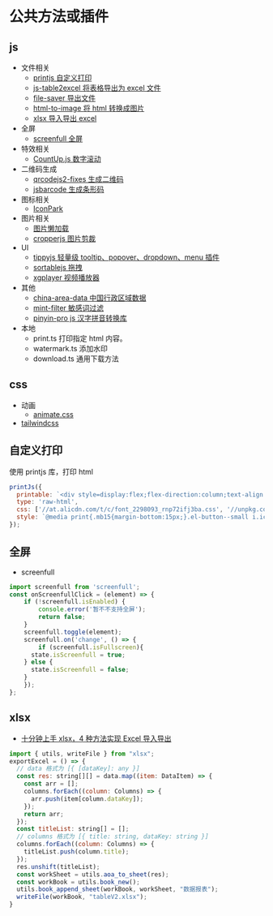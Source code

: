 # 公共方法或插件

## js
- 文件相关
  - [printjs 自定义打印](https://printjs.crabbly.com/#documentation)
  - [js-table2excel 将表格导出为 excel 文件](https://www.npmjs.com/package/js-table2excel)
  - [file-saver 导出文件](https://www.npmjs.com/package/file-saver)
  - [html-to-image 将 html 转换成图片](https://www.npmjs.com/package/html-to-image)
  - [xlsx 导入导出 excel](https://www.npmjs.com/package/xlsx)
- 全屏
  - [screenfull 全屏](https://www.npmjs.com/package/screenfull)
- 特效相关
  - [CountUp.js 数字滚动](https://www.npmjs.com/package/countup.js)
- 二维码生成
  - [qrcodejs2-fixes 生成二维码](https://www.npmjs.com/package/qrcodejs2-fixes)
  - [jsbarcode 生成条形码](https://www.npmjs.com/package/jsbarcode)
- 图标相关
  - [IconPark](https://iconpark.oceanengine.com/official)
- 图片相关
  - [图片懒加载](https://juejin.cn/post/6890325820200943629)
  - [cropperjs 图片剪裁](https://www.npmjs.com/package/cropperjs)
- UI
  - [tippyjs 轻量级 tooltip、popover、dropdown、menu 插件](https://github.com/atomiks/tippyjs)
  - [sortablejs 拖拽](https://www.npmjs.com/package/sortablejs)
  - [xgplayer 视频播放器](https://www.npmjs.com/package/xgplayer)
- 其他
  - [china-area-data 中国行政区域数据](https://www.npmjs.com/package/china-area-data)
  - [mint-filter 敏感词过滤](https://www.npmjs.com/package/mint-filter)
  - [pinyin-pro js 汉字拼音转换库](https://www.npmjs.com/package/pinyin-pro)
- 本地
  - print.ts 打印指定 html 内容。
  - watermark.ts 添加水印
  - download.ts 通用下载方法

## css
- 动画
  - [animate.css](https://animate.style/)
- [tailwindcss](https://www.tailwindcss.cn/)


## 自定义打印
使用 printjs 库，打印 html
```js
printJs({
  printable: `<div style=display:flex;flex-direction:column;text-align:center><h3>${props.printName}</h3></div><table border=1 cellspacing=0><tr>${tableTh}${tableTrTd}</table>`,
  type: 'raw-html',
  css: ['//at.alicdn.com/t/c/font_2298093_rnp72ifj3ba.css', '//unpkg.com/element-plus/dist/index.css'],
  style: `@media print{.mb15{margin-bottom:15px;}.el-button--small i.iconfont{font-size: 12px !important;margin-right: 5px;}}; .table-th{word-break: break-all;white-space: pre-wrap;}.table-center{text-align: center;}`,
});
```

## 全屏
- screenfull
```js
import screenfull from 'screenfull';
const onScreenfullClick = (element) => {
	if (!screenfull.isEnabled) {
		console.error('暂不不支持全屏');
		return false;
	}
	screenfull.toggle(element);
	screenfull.on('change', () => {
		if (screenfull.isFullscreen){
      state.isScreenfull = true;
    } else {
      state.isScreenfull = false;
    }
	});
};
```

## xlsx
- [十分钟上手 xlsx，4 种方法实现 Excel 导入导出](https://juejin.cn/post/6998000575203770376)
```js 
import { utils, writeFile } from "xlsx";
exportExcel = () => {
  // data 格式为 [{ [dataKey]: any }]
  const res: string[][] = data.map((item: DataItem) => {
    const arr = [];
    columns.forEach((column: Columns) => {
      arr.push(item[column.dataKey]);
    });
    return arr;
  });
  const titleList: string[] = [];
  // columns 格式为 [{ title: string, dataKey: string }]
  columns.forEach((column: Columns) => {
    titleList.push(column.title);
  });
  res.unshift(titleList);
  const workSheet = utils.aoa_to_sheet(res);
  const workBook = utils.book_new();
  utils.book_append_sheet(workBook, workSheet, "数据报表");
  writeFile(workBook, "tableV2.xlsx");
}
```